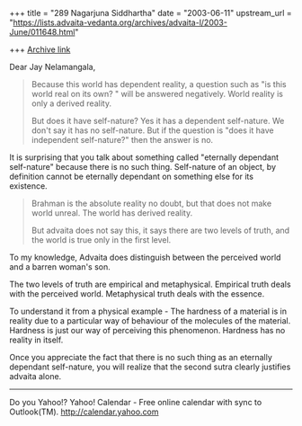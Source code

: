 +++
title = "289 Nagarjuna Siddhartha"
date = "2003-06-11"
upstream_url = "https://lists.advaita-vedanta.org/archives/advaita-l/2003-June/011648.html"

+++
[Archive link](https://lists.advaita-vedanta.org/archives/advaita-l/2003-June/011648.html)

Dear Jay Nelamangala,

> Because this world has dependent reality,
> a question such as "is this world real on its own? "
> will be answered
> negatively.  World reality is only a derived
> reality.
> 
> But does it  have self-nature? Yes it has a
> dependent 
> self-nature. We don't say it has no self-nature.
> But if the question is "does it have independent
> self-nature?"
> then the answer is no.

It is surprising that you talk about something called
"eternally dependant self-nature" because there is no
such thing. Self-nature of an object, by definition
cannot be eternally dependant on something else for
its existence.

> Brahman is the absolute reality no doubt,  but that
> does not
> make world unreal.  The world has derived reality.
> 
> But advaita does not say this,  it says there are
> two levels of
> truth,  and the world is true only in the first
> level.

To my knowledge, Advaita does distinguish between  the
perceived world and a barren woman's son.

The two levels of truth are empirical and
metaphysical. Empirical truth deals with the perceived
world. Metaphysical truth deals with the essence. 

To understand it from a physical example - The
hardness of a material is in reality due to a
particular way of behaviour of the molecules of the
material. Hardness is just our way of perceiving this
phenomenon. Hardness has no reality in itself.

Once you appreciate the fact that there is no such
thing as an eternally dependant self-nature, you will
realize that the second sutra clearly justifies
advaita alone.

__________________________________
Do you Yahoo!?
Yahoo! Calendar - Free online calendar with sync to Outlook(TM).
http://calendar.yahoo.com

